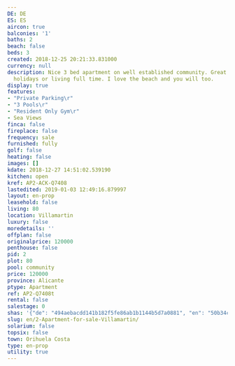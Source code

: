 ```yaml
---
DE: DE
ES: ES
aircon: true
balconies: '1'
baths: 2
beach: false
beds: 3
created: 2018-12-25 20:21:33.831000
currency: null
description: Nice 3 bed apartment on well established community. Great for family
  holidays or living full time. I love the beach and you will too.
display: true
features:
- "Private Parking\r"
- "3 Pools\r"
- "Resident Only Gym\r"
- Sea Views
finca: false
fireplace: false
frequency: sale
furnished: fully
golf: false
heating: false
images: []
kdate: 2018-12-27 14:51:02.539190
kitchen: open
kref: AP2-ACK-Q7408
lastedited: 2019-01-03 12:49:16.879997
layout: en-prop
leasehold: false
living: 80
location: Villamartin
luxury: false
moredetails: ''
offplan: false
originalprice: 120000
penthouse: false
pid: 2
plot: 80
pool: community
price: 120000
province: Alicante
ptype: Apartment
ref: AP2-Q7408t
rental: false
salestage: 0
shas: '{"de": "494aebacdd141b182f5fe86ab1b1144b5d7a0881", "en": "50b34c9b4e3c22927f09e7f260b11cd3a42d32a3"}'
slug: en/2-Apartment-for-sale-Villamartin/
solarium: false
topsix: false
town: Orihuela Costa
type: en-prop
utility: true
---
```

